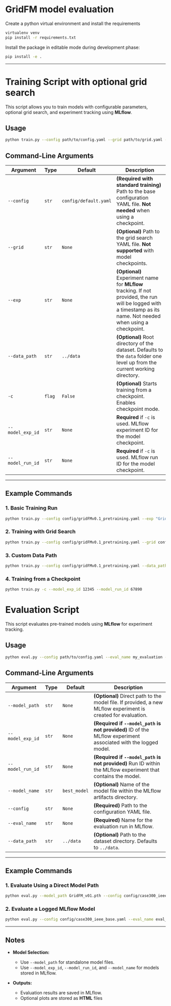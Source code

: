 # GridFM model evaluation

Create a python virtual environment and install the requirements
```bash
virtualenv venv
pip install -r requirements.txt
```

Install the package in editable mode during development phase:

```bash
pip install -e .
```


---

# Training Script with optional grid search

This script allows you to train models with configurable parameters, optional grid search, and experiment tracking using **MLflow**.

## Usage

```bash
python train.py --config path/to/config.yaml --grid path/to/grid.yaml --exp my_experiment --data_path /path/to/data
```

## Command-Line Arguments

| Argument          | Type   | Default                  | Description                                                         |
|-------------------|--------|--------------------------|---------------------------------------------------------------------|
| `--config`        | `str`  | `config/default.yaml`    | **(Required with standard training)** Path to the base configuration YAML file. **Not needed** when using a checkpoint. |
| `--grid`          | `str`  | `None`                   | **(Optional)** Path to the grid search YAML file. **Not supported** with model checkpoints. |
| `--exp`           | `str`  | `None`                   | **(Optional)** Experiment name for **MLflow** tracking. If not provided, the run will be logged with a timestamp as its name. Not needed when using a checkpoint. |
| `--data_path`     | `str`  | `../data`                | **(Optional)** Root directory of the dataset. Defaults to the `data` folder one level up from the current working directory. |
| `-c`              | `flag` | `False`                  | **(Optional)** Starts training from a checkpoint. Enables checkpoint mode. |
| `--model_exp_id`  | `str`  | `None`                   | **Required** if `-c` is used. MLflow experiment ID for the model checkpoint.  |
| `--model_run_id`  | `str`  | `None`                   |  **Required** if `-c` is used. MLflow run ID for the model checkpoint. |

---

## Example Commands

### **1. Basic Training Run**
```bash
python train.py --config config/gridFMv0.1_pretraining.yaml --exp "GridFMv0.1_pretraining"
```

### **2. Training with Grid Search**
```bash
python train.py --config config/gridFMv0.1_pretraining.yaml --grid config/grid_search_baseline.yaml
```

### **3. Custom Data Path**
```bash
python train.py --config config/gridFMv0.1_pretraining.yaml --data_path /dccstor/gridfm/PowerGraph
```

### **4. Training from a Checkpoint**
```bash
python train.py -c --model_exp_id 12345 --model_run_id 67890
```



# Evaluation Script

This script evaluates pre-trained models using **MLflow** for experiment tracking.

## Usage

```bash
python eval.py --config path/to/config.yaml --eval_name my_evaluation --model_exp_id my_MLflow_experiment_id --model_run_id my_MLflow_run_id --model_name model_name_in_MLflow
```

## Command-Line Arguments

| Argument          | Type   | Default                  | Description                                                                                                                     |
|-------------------|--------|--------------------------|---------------------------------------------------------------------------------------------------------------------------------|
| `--model_path`    | `str`  | `None`                   | **(Optional)** Direct path to the model file. If provided, a new MLflow experiment is created for evaluation.                   |
| `--model_exp_id`  | `str`  | `None`                   | **(Required if `--model_path` is not provided)** ID of the MLflow experiment associated with the logged model.                  |
| `--model_run_id`  | `str`  | `None`                   | **(Required if `--model_path` is not provided)** Run ID within the MLflow experiment that contains the model.                   |
| `--model_name`    | `str`  | `best_model`             | **(Optional)** Name of the model file within the MLflow artifacts directory.                                                     |
| `--config`        | `str`  | `None`                   | **(Required)** Path to the configuration YAML file.                                                                              |
| `--eval_name`     | `str`  | `None`                   | **(Required)** Name for the evaluation run in MLflow.                                                                            |
| `--data_path`     | `str`  | `../data`                | **(Optional)** Path to the dataset directory. Defaults to `../data`.                                                             |

---

## Example Commands

### **1. Evaluate Using a Direct Model Path**
```bash
python eval.py --model_path GridFM_v01.pth --config config/case300_ieee_base.yaml --eval_name eval_case300
```

### **2. Evaluate a Logged MLflow Model**
```bash
python eval.py --config config/case300_ieee_base.yaml --eval_name eval_case300 --model_exp_id 1 --model_run_id abcdef123456 --model_name best_model
```

---

## Notes

- **Model Selection:**
  - Use `--model_path` for standalone model files.
  - Use `--model_exp_id`, `--model_run_id`, and `--model_name` for models stored in MLflow.

- **Outputs:**
  - Evaluation results are saved in MLflow.
  - Optional plots are stored as **HTML** files
